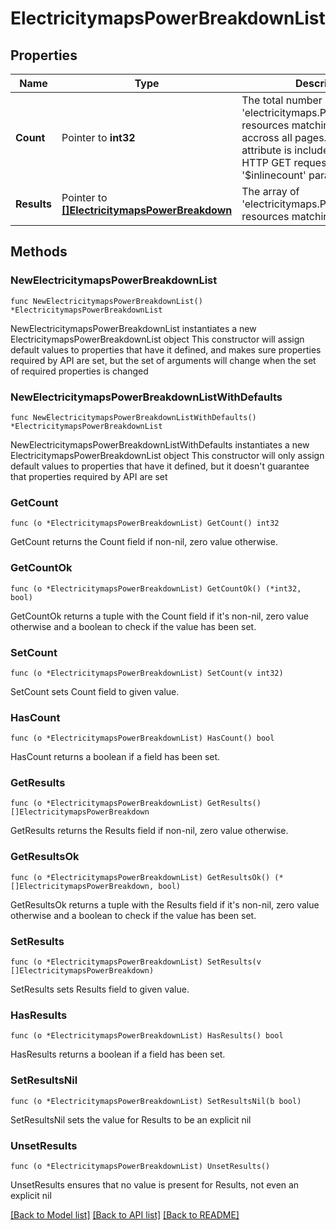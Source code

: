 # ElectricitymapsPowerBreakdownList

## Properties

Name | Type | Description | Notes
------------ | ------------- | ------------- | -------------
**Count** | Pointer to **int32** | The total number of &#39;electricitymaps.PowerBreakdown&#39; resources matching the request, accross all pages. The &#39;Count&#39; attribute is included when the HTTP GET request includes the &#39;$inlinecount&#39; parameter. | [optional] 
**Results** | Pointer to [**[]ElectricitymapsPowerBreakdown**](ElectricitymapsPowerBreakdown.md) | The array of &#39;electricitymaps.PowerBreakdown&#39; resources matching the request. | [optional] 

## Methods

### NewElectricitymapsPowerBreakdownList

`func NewElectricitymapsPowerBreakdownList() *ElectricitymapsPowerBreakdownList`

NewElectricitymapsPowerBreakdownList instantiates a new ElectricitymapsPowerBreakdownList object
This constructor will assign default values to properties that have it defined,
and makes sure properties required by API are set, but the set of arguments
will change when the set of required properties is changed

### NewElectricitymapsPowerBreakdownListWithDefaults

`func NewElectricitymapsPowerBreakdownListWithDefaults() *ElectricitymapsPowerBreakdownList`

NewElectricitymapsPowerBreakdownListWithDefaults instantiates a new ElectricitymapsPowerBreakdownList object
This constructor will only assign default values to properties that have it defined,
but it doesn't guarantee that properties required by API are set

### GetCount

`func (o *ElectricitymapsPowerBreakdownList) GetCount() int32`

GetCount returns the Count field if non-nil, zero value otherwise.

### GetCountOk

`func (o *ElectricitymapsPowerBreakdownList) GetCountOk() (*int32, bool)`

GetCountOk returns a tuple with the Count field if it's non-nil, zero value otherwise
and a boolean to check if the value has been set.

### SetCount

`func (o *ElectricitymapsPowerBreakdownList) SetCount(v int32)`

SetCount sets Count field to given value.

### HasCount

`func (o *ElectricitymapsPowerBreakdownList) HasCount() bool`

HasCount returns a boolean if a field has been set.

### GetResults

`func (o *ElectricitymapsPowerBreakdownList) GetResults() []ElectricitymapsPowerBreakdown`

GetResults returns the Results field if non-nil, zero value otherwise.

### GetResultsOk

`func (o *ElectricitymapsPowerBreakdownList) GetResultsOk() (*[]ElectricitymapsPowerBreakdown, bool)`

GetResultsOk returns a tuple with the Results field if it's non-nil, zero value otherwise
and a boolean to check if the value has been set.

### SetResults

`func (o *ElectricitymapsPowerBreakdownList) SetResults(v []ElectricitymapsPowerBreakdown)`

SetResults sets Results field to given value.

### HasResults

`func (o *ElectricitymapsPowerBreakdownList) HasResults() bool`

HasResults returns a boolean if a field has been set.

### SetResultsNil

`func (o *ElectricitymapsPowerBreakdownList) SetResultsNil(b bool)`

 SetResultsNil sets the value for Results to be an explicit nil

### UnsetResults
`func (o *ElectricitymapsPowerBreakdownList) UnsetResults()`

UnsetResults ensures that no value is present for Results, not even an explicit nil

[[Back to Model list]](../README.md#documentation-for-models) [[Back to API list]](../README.md#documentation-for-api-endpoints) [[Back to README]](../README.md)


